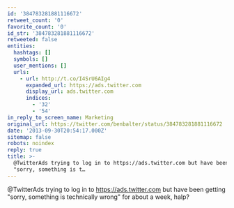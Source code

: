 ```yaml
---
id: '384783281881116672'
retweet_count: '0'
favorite_count: '0'
id_str: '384783281881116672'
retweeted: false
entities:
  hashtags: []
  symbols: []
  user_mentions: []
  urls:
    - url: http://t.co/I4SrU6AIg4
      expanded_url: https://ads.twitter.com
      display_url: ads.twitter.com
      indices:
        - '32'
        - '54'
in_reply_to_screen_name: Marketing
original_url: https://twitter.com/benbalter/status/384783281881116672
date: '2013-09-30T20:54:17.000Z'
sitemap: false
robots: noindex
reply: true
title: >-
  @TwitterAds trying to log in to https://ads.twitter.com but have been getting
  "sorry, something is t…
---
```


@TwitterAds trying to log in to https://ads.twitter.com but have been getting "sorry, something is technically wrong" for about a week, halp?